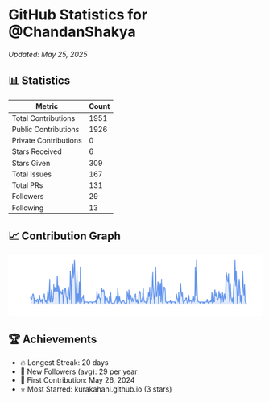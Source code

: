 # GitHub Statistics for @ChandanShakya
*Updated: May 25, 2025*

## 📊 Statistics
| Metric | Count |
|--------|--------|
| Total Contributions | 1951 |
| Public Contributions | 1926 |
| Private Contributions | 0 |
| Stars Received | 6 |
| Stars Given | 309 |
| Total Issues | 167 |
| Total PRs | 131 |
| Followers | 29 |
| Following | 13 |

## 📈 Contribution Graph

![Contribution Graph](./contribution_graph.png)

## 🏆 Achievements

- 🔥 Longest Streak: 20 days
- 👥 New Followers (avg): 29 per year
- 📅 First Contribution: May 26, 2024
- ⭐ Most Starred: kurakahani.github.io (3 stars)
